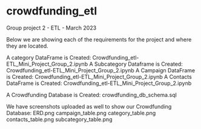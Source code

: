 # crowdfunding_etl
Group project 2 - ETL - March 2023

Below we are showing each of the requirements for the project and where they are located. 
 
A category DataFrame is Created: Crowdfunding_etl-ETL_Mini_Project_Group_2.ipynb
A Subcategory Dataframe is Created: Crowdfunding_etl-ETL_Mini_Project_Group_2.ipynb
A Campaign DataFrame is Created: Crowdfunding_etl-ETL_Mini_Project_Group_2.ipynb
A Contacts DataFrame is Created: Crowdfunding_etl-ETL_Mini_Project_Group_2.ipynb

A Crowdfunding Database is Created: crowdfunding_db_schema.sql

We have screenshots uploaded as well to show our Crowdfunding Database:
ERD.png
campaign_table.png
category_table.png
contacts_table.png
subcategory_table.png
